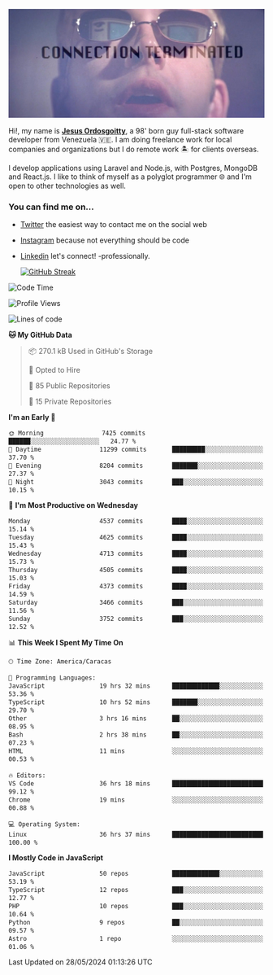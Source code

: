 ![hackers movie reference](./disconnected.jpg)

Hi!, my name is [**Jesus Ordosgoitty**](https://jodaz.dev), a 98' born guy full-stack software developer from Venezuela 🇻🇪. I am doing freelance work for local companies and organizations but I do remote work 🏝️ for clients overseas. 

I develop applications using Laravel and Node.js, with Postgres, MongoDB and React.js. I like to think of myself as a polyglot programmer 🌐 and I'm open to other technologies as well.

### You can find me on...

- [Twitter](https://twitter.com/jodaz_) the easiest way to contact me on the social web
- [Instagram](https://instagram.com/jodaz_) because not everything should be code
- [Linkedin](https://linkedin.com/in/jodaz) let's connect! -professionally.


    [![GitHub Streak](https://streak-stats.demolab.com?user=jodaz&theme=tokyonight)](https://git.io/streak-stats)

<!--START_SECTION:waka-->
![Code Time](http://img.shields.io/badge/Code%20Time-7%2C608%20hrs%2032%20mins-blue)

![Profile Views](http://img.shields.io/badge/Profile%20Views-0-blue)

![Lines of code](https://img.shields.io/badge/From%20Hello%20World%20I%27ve%20Written-83.3%20million%20lines%20of%20code-blue)

**🐱 My GitHub Data** 

> 📦 270.1 kB Used in GitHub's Storage 
 > 
> 💼 Opted to Hire
 > 
> 📜 85 Public Repositories 
 > 
> 🔑 15 Private Repositories 
 > 
**I'm an Early 🐤** 

```text
🌞 Morning                7425 commits        ██████░░░░░░░░░░░░░░░░░░░   24.77 % 
🌆 Daytime                11299 commits       █████████░░░░░░░░░░░░░░░░   37.70 % 
🌃 Evening                8204 commits        ███████░░░░░░░░░░░░░░░░░░   27.37 % 
🌙 Night                  3043 commits        ███░░░░░░░░░░░░░░░░░░░░░░   10.15 % 
```
📅 **I'm Most Productive on Wednesday** 

```text
Monday                   4537 commits        ████░░░░░░░░░░░░░░░░░░░░░   15.14 % 
Tuesday                  4625 commits        ████░░░░░░░░░░░░░░░░░░░░░   15.43 % 
Wednesday                4713 commits        ████░░░░░░░░░░░░░░░░░░░░░   15.73 % 
Thursday                 4505 commits        ████░░░░░░░░░░░░░░░░░░░░░   15.03 % 
Friday                   4373 commits        ████░░░░░░░░░░░░░░░░░░░░░   14.59 % 
Saturday                 3466 commits        ███░░░░░░░░░░░░░░░░░░░░░░   11.56 % 
Sunday                   3752 commits        ███░░░░░░░░░░░░░░░░░░░░░░   12.52 % 
```


📊 **This Week I Spent My Time On** 

```text
🕑︎ Time Zone: America/Caracas

💬 Programming Languages: 
JavaScript               19 hrs 32 mins      █████████████░░░░░░░░░░░░   53.36 % 
TypeScript               10 hrs 52 mins      ███████░░░░░░░░░░░░░░░░░░   29.70 % 
Other                    3 hrs 16 mins       ██░░░░░░░░░░░░░░░░░░░░░░░   08.95 % 
Bash                     2 hrs 38 mins       ██░░░░░░░░░░░░░░░░░░░░░░░   07.23 % 
HTML                     11 mins             ░░░░░░░░░░░░░░░░░░░░░░░░░   00.53 % 

🔥 Editors: 
VS Code                  36 hrs 18 mins      █████████████████████████   99.12 % 
Chrome                   19 mins             ░░░░░░░░░░░░░░░░░░░░░░░░░   00.88 % 

💻 Operating System: 
Linux                    36 hrs 37 mins      █████████████████████████   100.00 % 
```

**I Mostly Code in JavaScript** 

```text
JavaScript               50 repos            █████████████░░░░░░░░░░░░   53.19 % 
TypeScript               12 repos            ███░░░░░░░░░░░░░░░░░░░░░░   12.77 % 
PHP                      10 repos            ███░░░░░░░░░░░░░░░░░░░░░░   10.64 % 
Python                   9 repos             ██░░░░░░░░░░░░░░░░░░░░░░░   09.57 % 
Astro                    1 repo              ░░░░░░░░░░░░░░░░░░░░░░░░░   01.06 % 
```




 Last Updated on 28/05/2024 01:13:26 UTC
<!--END_SECTION:waka-->
